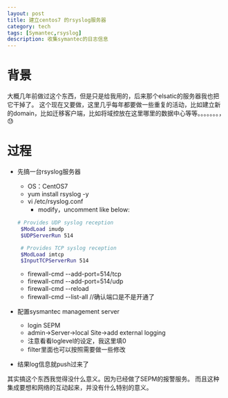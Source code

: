 ```yaml
---
layout: post
title: 建立centos7 的rsyslog服务器
category: tech
tags: [Symantec,rsyslog]
description: 收集symantec的日志信息
---
```


# 背景

大概几年前做过这个东西，但是只是给我用的，后来那个elsatic的服务器我也把它干掉了。
这个现在又要做，这里几乎每年都要做一些重复的活动，比如建立新的domain，比如迁移客户端，比如将域控放在这里哪里的数据中心等等。。。。。。。，😓

# 过程

- 先搞一台rsyslog服务器
  - OS：CentOS7
  - yum install rsyslog -y
  - vi /etc/rsyslog.conf
    - modify，uncomment like below:
   ```bash
   # Provides UDP syslog reception
    $ModLoad imudp
    $UDPServerRun 514

    # Provides TCP syslog reception
    $ModLoad imtcp
    $InputTCPServerRun 514
    ```
  - firewall-cmd --add-port=514/tcp
  - firewall-cmd --add-port=514/udp
  - firewall-cmd --reload
  - firewall-cmd --list-all //确认端口是不是开通了
- 配置sysmantec management server
  - login SEPM
  - admin->Server->local Site->add external logging
  - 注意看看loglevel的设定，我这里填0
  - filter里面也可以按照需要做一些修改

- 结果log信息就push过来了

其实搞这个东西我觉得没什么意义。因为已经做了SEPM的报警服务。
而且这种集成要想和网络的互动起来，并没有什么特别的意义。
